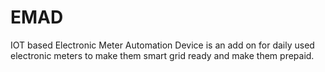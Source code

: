 # EMAD
IOT based Electronic Meter Automation Device is an add on for daily used electronic meters to make them smart grid ready and make them prepaid. 
